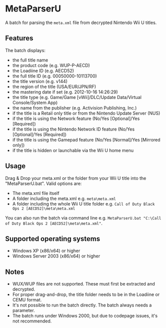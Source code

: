 # MetaParserU
A batch for parsing the ```meta.xml``` file from decrypted Nintendo Wii U titles.


## Features
The batch displays:
* the full title name
* the product code (e.g. WUP-P-AECD)
* the Loadiine ID (e.g. AECD52)
* the full title ID (e.g. 00050000-10113700)
* the title version (e.g. v144)
* the region of the title (USA/EUR/JPN/RF)
* the mastering date if set (e.g. 2012-10-16 14:26:29)
* the title type (e.g. Game/Game [vWii]/DLC/Update Data/Virtual Console/System App)
* the name from the publisher (e.g. Activision Publishing, Inc.)
* if the title is a Retail only title or from the Nintendo Update Server (NUS)
* if the title is using the Network feature (No/Yes [Optional]/Yes [Required])
* if the title is using the Nintendo Network ID feature (No/Yes [Optional]/Yes [Required])
* if the title is using the Gamepad feature (No/Yes [Normal]/Yes [Mirrored only])
* if the title is hidden or launchable via the Wii U home menu

## Usage
Drag & Drop your meta.xml or the folder from your Wii U title into the "MetaParserU.bat". Valid options are:
* The meta.xml file itself
* A folder including the meta.xml e.g. ```meta\meta.xml```
* A folder including the whole Wii U title folder e.g. ```Call of Duty Black Ops 2 [AECD52]\meta\meta.xml```

You can also run the batch via command line e.g. ```MetaParserU.bat "C:\Call of Duty Black Ops 2 [AECD52]\meta\meta.xml"```.

## Supported operating systems
* Windows XP (x86/x64) or higher
* Windows Server 2003 (x86/x64) or higher

## Notes
* WUX/WUP files are not supported. These must first be extracted and decrypted.
* For proper drag-and-drop, the title folder needs to be in the Loadiine or CEMU format.
* It's not possible to run the batch directly. The batch always needs a parameter.
* The batch runs under Windows 2000, but due to codepage issues, it's not recommended.
